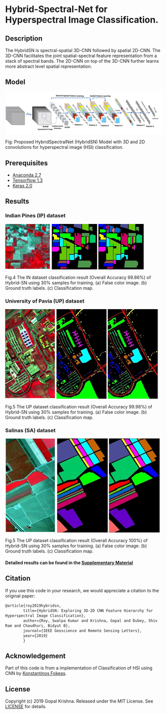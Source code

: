 # Hybrid-Spectral-Net for Hyperspectral Image Classification.

## Description

The  HybridSN  is  spectral-spatial  3D-CNN  followed  by spatial 2D-CNN. The 3D-CNN facilitates the joint spatial-spectral feature  representation  from  a  stack  of  spectral  bands.  The  2D-CNN  on  top  of  the  3D-CNN  further  learns  more  abstract  level spatial  representation. 

## Model

<img src="figure/HSI-RN.jpg"/>

Fig: Proposed HybridSpectralNet (HybridSN) Model with 3D and 2D convolutions for hyperspectral image (HSI) classification.

## Prerequisites

- [Anaconda 2.7](https://www.anaconda.com/download/#linux)
- [Tensorflow 1.3](https://github.com/tensorflow/tensorflow/tree/r1.3)
- [Keras 2.0](https://github.com/fchollet/keras)

## Results

### Indian Pines (IP) dataset

<img src="figure/IP-FC.jpg"/> <img src="figure/IP-GT.jpg"/> <img src="figure/IP-Pr.jpg"/>

Fig.4  The IN dataset classification result (Overall Accuracy 99.86%) of Hybrid-SN using 30% samples for training. (a) False color image. (b) Ground truth labels. (c) Classification map. 

### University of Pavia (UP) dataset

<img src="figure/UP-FC.jpg"/> <img src="figure/UP-GT.jpg"/> <img src="figure/UP-Pr.jpg"/>

Fig.5  The UP dataset classification result (Overall Accuracy 99.98%) of Hybrid-SN using 30% samples for training. (a) False color image. (b) Ground truth labels. (c) Classification map.

### Salinas (SA) dataset

<img src="figure/SA-FC.jpg"/> <img src="figure/SA-GT.jpg"/> <img src="figure/SA-Pr.jpg"/>

Fig.5  The UP dataset classification result (Overall Accuracy 100%) of Hybrid-SN using 30% samples for training. (a) False color image. (b) Ground truth labels. (c) Classification map.

#### Detailed results can be found in the [Supplementary Material](supplementary-material.pdf)

## Citation

If you use this code in your research, we would appreciate a citation to the original paper:

	@article{roy2019hybridsn,
            title={HybridSN: Exploring 3D-2D CNN Feature Hierarchy for Hyperspectral Image Classification},
            author={Roy, Swalpa Kumar and Krishna, Gopal and Dubey, Shiv Ram and Chaudhuri, Bidyut B},
            journal={IEEE Geoscience and Remote Sensing Letters},
            year={2019}
            }


## Acknowledgement

Part of this code is from a implementation of Classification of HSI using CNN by [Konstantinos Fokeas](https://github.com/KonstantinosF/Classification-of-Hyperspectral-Image).

## License

Copyright (c) 2019 Gopal Krishna. Released under the MIT License. See [LICENSE](LICENSE) for details.

